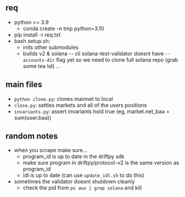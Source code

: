 ## req 
- python >= 3.9
    - conda create -n tmp python=3.10
- pip install -r req.txt
- bash setup.sh:
    - inits other submodules
    - builds v2 & solana -- cli solana-test-validator doesnt have `--accounts-dir` flag yet so we need to clone full solana repo (grab some tea lol) ... 
    
## main files
- `python clone.py`: clones mainnet to local
- `close.py`: settles markets and all of the users positions
- `invariants.py`: assert invariants hold true (eg, market.net_baa = sum(user.baa))

## random notes
- when you scrape make sure... 
    - program_id is up to date in the driftpy sdk 
    - make sure program in driftpy/protocol-v2 is the same version as program_id 
    - idl is up to date (can use `update_idl.sh` to do this)
- sometimes the validator doesnt shutdown cleanly 
    - check the pid from `ps aux | grep solana` and kill
